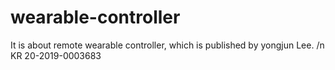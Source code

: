 # wearable-controller

It is about remote wearable controller, which is published by yongjun Lee. /n
KR 20-2019-0003683
